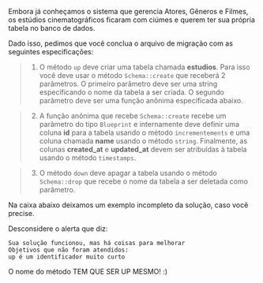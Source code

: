 Embora já conheçamos o sistema que gerencia Atores, Gêneros e Filmes, os estúdios cinematográficos ficaram com ciúmes e querem ter sua própria tabela no banco de dados.

Dado isso, pedimos que você conclua o arquivo de migração com as seguintes especificações:

> 1. O método `up` deve criar uma tabela chamada **estudios**. Para isso você deve usar o método `Schema::create` que receberá 2 parâmetros. O primeiro parâmetro deve ser uma string especificando o nome da tabela a ser criada. O segundo parâmetro deve ser uma função anônima especificada abaixo.

> 2. A função anônima que recebe `Schema::create` recebe um parâmetro do tipo `Blueprint` e internamente deve definir uma coluna **id** para a tabela usando o método `incrementements` e uma coluna chamada **name** usando o método `string`. Finalmente, as colunas **created_at** e **updated_at** devem ser atribuídas à tabela usando o método `timestamps`.

> 3. O método `down` deve apagar a tabela usando o método `Schema::drop` que recebe o nome da tabela a ser deletada como parâmetro.

Na caixa abaixo deixamos um exemplo incompleto da solução, caso você precise.

Desconsidere o alerta que diz:
```
Sua solução funcionou, mas há coisas para melhorar
Objetivos que não foram atendidos:
up é um identificador muito curto
```
O nome do método TEM QUE SER UP MESMO! :)